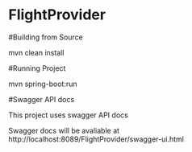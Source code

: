 # FlightProvider

#Building from Source

mvn clean install

#Running Project

mvn spring-boot:run

#Swagger API docs

This project uses swagger API docs

Swagger docs will be avaliable at http://localhost:8089/FlightProvider/swagger-ui.html

